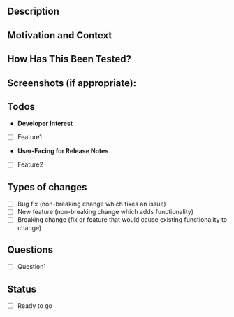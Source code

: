 <!--- Provide a general summary of your changes in the Title above -->
<!--- Use labels to help the developers -->
<!--- Remove the unnecessary sections when filing -->

## Description
<!--- Describe your changes in detail -->

## Motivation and Context
<!--- Why is this change required? What problem does it solve? -->
<!--- If it fixes an open issue, please link to the issue here. -->

## How Has This Been Tested?
<!--- Please describe in detail how you tested your changes. -->
<!--- Include details of your testing environment, and the tests you ran to -->
<!--- see how your change affects other areas of the code, etc. -->

## Screenshots (if appropriate):

## Todos
<!--- Notable points that this PR has either accomplished or will accomplish. -->
* **Developer Interest**
<!--- Changes affecting developers -->
  - [ ] Feature1
* **User-Facing for Release Notes**
<!--- Changes affecting users -->
  - [ ] Feature2

## Types of changes
<!--- What types of changes does your code introduce? Put an `x` in all the boxes that apply: -->
- [ ] Bug fix (non-breaking change which fixes an issue)
- [ ] New feature (non-breaking change which adds functionality)
- [ ] Breaking change (fix or feature that would cause existing functionality to change)

## Questions
<!--- Questions to the developers -->
- [ ]  Question1

## Status
<!--- Check this box when ready to be merged -->
- [ ]  Ready to go
